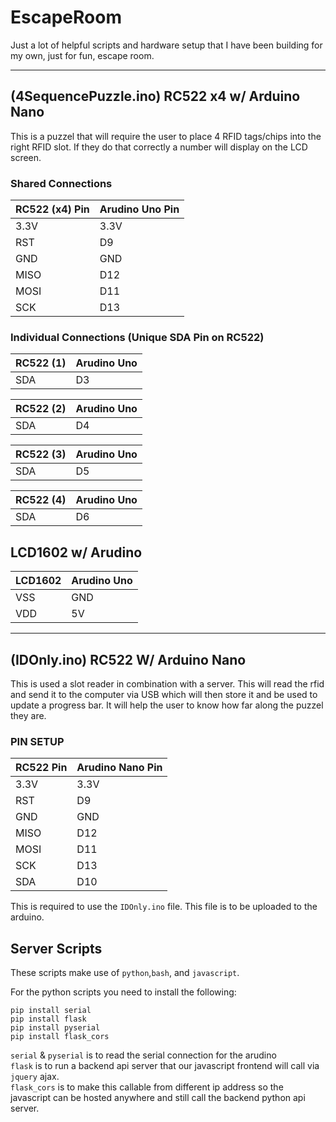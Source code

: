 # EscapeRoom
Just a lot of helpful scripts and hardware setup that I have been building for my own, just for fun, escape room.

------------------------------------------------------------

## (4SequencePuzzle.ino) RC522 x4 w/ Arduino Nano
This is a puzzel that will require the user to place 4 RFID tags/chips into the right RFID slot. If they do that correctly a number will display on the LCD screen.

### Shared Connections
|RC522 (x4) Pin|Arudino Uno Pin|
|----|----|
|3.3V|3.3V|
|RST|D9|
|GND|GND|
|MISO|D12|
|MOSI|D11|
|SCK|D13|

### Individual Connections (Unique SDA Pin on RC522)

|RC522 (1) | Arudino Uno |
| -----| -----|
|SDA|D3|

|RC522 (2) | Arudino Uno |
| -----| -----|
|SDA|D4|

|RC522 (3) | Arudino Uno |
| -----| -----|
|SDA|D5|

|RC522 (4) | Arudino Uno |
| -----| -----|
|SDA|D6|


## LCD1602 w/ Arudino
|LCD1602| Arudino Uno|
|----|-----|
|VSS|GND|
|VDD|5V|

-------------------------------------------------------------

## (IDOnly.ino) RC522 W/ Arduino Nano
This is used a slot reader in combination with a server. This will read the rfid and send it to the computer via USB which will then store it and be used to update a progress bar. It will help the user to know how far along the puzzel they are.

### PIN SETUP

|RC522 Pin|Arudino Nano Pin|
|----|----|
|3.3V|3.3V|
|RST|D9|
|GND|GND|
|MISO|D12|
|MOSI|D11|
|SCK|D13|
|SDA|D10|

This is required to use the `IDOnly.ino` file. This file is to be uploaded to the arduino.

## Server Scripts
These scripts make use of `python`,`bash`, and `javascript`.

For the python scripts you need to install the following:
```
pip install serial
pip install flask
pip install pyserial
pip install flask_cors
```
`serial` & `pyserial` is to read the serial connection for the arudino<br/>
`flask` is to run a backend api server that our javascript frontend will call via `jquery` ajax.<br/>
`flask_cors` is to make this callable from different ip address so the javascript can be hosted anywhere and still call the backend python api server.<br/>
